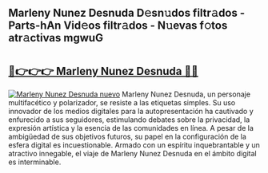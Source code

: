 ## Marleny Nunez Desnuda D𝚎sn𝚞dos filtr𝚊dos - Parts-hAn Vid𝚎os filtr𝚊dos - N𝚞evas f𝚘tos atr𝚊ctivas mgwuG

# <h2><a href="http://mbcjma.tromn.icu/?c=Marleny+Nunez+Desnuda">🔗👉👉👉 Marleny Nunez Desnuda 🔗🔗</a></h2>

[![Marleny Nunez Desnuda nuevo](https://i.imgur.com/pEAQMta.gif)](http://mbcjma.tromn.icu/?c=Marleny+Nunez+Desnuda)
Marleny Nunez Desnuda, un personaje multifacético y polarizador, se resiste a las etiquetas simples. Su uso innovador de los medios digitales para la autopresentación ha cautivado y enfurecido a sus seguidores, estimulando debates sobre la privacidad, la expresión artística y la esencia de las comunidades en línea. A pesar de la ambigüedad de sus objetivos futuros, su papel en la configuración de la esfera digital es incuestionable. Armado con un espíritu inquebrantable y un atractivo innegable, el viaje de Marleny Nunez Desnuda en el ámbito digital es interminable.
